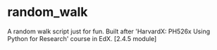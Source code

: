 # random_walk
A random walk script just for fun. Built after 'HarvardX: PH526x Using Python for Research' course in EdX. [2.4.5 module]
